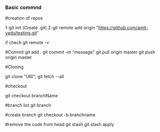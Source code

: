 ### Basic commnd
#creation of repos

1-git init (Create .git)
2-git remote add origin "https://github.com/amit-yadu/testing.git"

if check 
git remote -v



#Commit
git add .
git commit -m "message"
git pull origin master
git push origin master


#Cloning

git clone "URl";
git fetch --all


#checkout 

git checkout branchName

#branch list
git branch

#create branch
git checkout -b branchname

#remove the code from head
git stash
git stash apply




